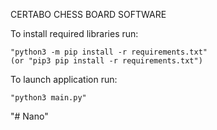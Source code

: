 CERTABO CHESS BOARD SOFTWARE

To install required libraries run:

    "python3 -m pip install -r requirements.txt"
    (or "pip3 pip install -r requirements.txt")

To launch application run:

    "python3 main.py"
"# Nano" 
